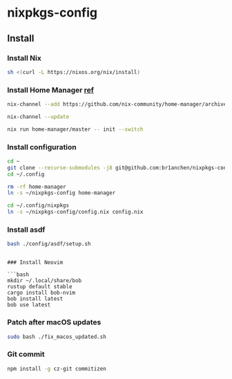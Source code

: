 # nixpkgs-config

## Install

### Install Nix

```bash
sh <(curl -L https://nixos.org/nix/install)
```

### Install Home Manager [ref](https://nix-community.github.io/home-manager/index.xhtml#sec-install-standalone)

```bash
nix-channel --add https://github.com/nix-community/home-manager/archive/master.tar.gz home-manager

nix-channel --update

nix run home-manager/master -- init --switch
```

### Install configuration

```bash
cd ~
git clone --recurse-submodules -j8 git@github.com:br1anchen/nixpkgs-config.git
cd ~/.config

rm -rf home-manager
ln -s ~/nixpkgs-config home-manager

cd ~/.config/nixpkgs
ln -s ~/nixpkgs-config/config.nix config.nix
```

### Install asdf

```bash
bash ./config/asdf/setup.sh
```

````

### Install Neovim

```bash
mkdir ~/.local/share/bob
rustup default stable
cargo install bob-nvim
bob install latest
bob use latest
````

### Patch after macOS updates

```bash
sudo bash ./fix_macos_updated.sh
```

### Git commit

```bash
npm install -g cz-git commitizen
```
